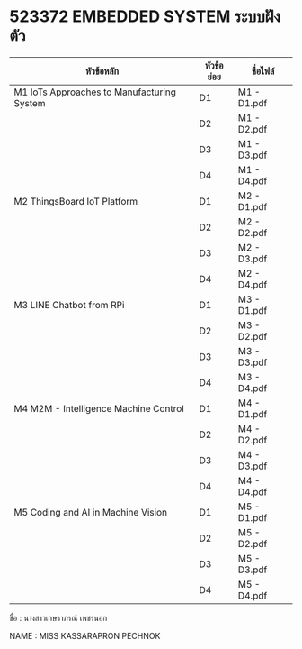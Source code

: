 # 523372 EMBEDDED SYSTEM ระบบฝังตัว
| หัวข้อหลัก | หัวข้อย่อย | ชื่อไฟล์ |
|----|----|----|
| M1 IoTs Approaches to Manufacturing System | D1 | M1 - D1.pdf |
|  | D2 | M1 - D2.pdf |
|  | D3 | M1 - D3.pdf |
|  | D4 | M1 - D4.pdf |
| M2  ThingsBoard IoT Platform | D1 | M2 - D1.pdf |
|  | D2 | M2 - D2.pdf |
|  | D3 | M2 - D3.pdf |
|  | D4 | M2 - D4.pdf |
| M3 LINE Chatbot from RPi | D1 | M3 - D1.pdf |
|  | D2 | M3 - D2.pdf |
|  | D3 | M3 - D3.pdf |
|  | D4 | M3 - D4.pdf |
| M4 M2M - Intelligence Machine Control | D1 | M4 - D1.pdf |
|  | D2 | M4 - D2.pdf |
|  | D3 | M4 - D3.pdf |
|  | D4 | M4 - D4.pdf |
| M5 Coding and AI in Machine Vision | D1 | M5 - D1.pdf |
|  | D2 | M5 - D2.pdf |
|  | D3 | M5 - D3.pdf |
|  | D4 | M5 - D4.pdf |

ชื่อ   :  นางสาวเกษราภรณ์ เพชรนอก

NAME :  MISS KASSARAPRON PECHNOK
